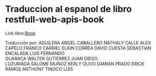 # Traduccion al espanol de libro restfull-web-apis-book
Link libro:[Book](https://www.oreilly.com/library/view/restful-web-apis/9781449359713)

Traducción por:
AGUILERA ANGEL
CABALLERO NATHALY
CALLE ALEX
CAPELO FRANCO
CARRIEL ELKIN 
CORREA DAVID
CUESTA SEBASTIAN					
ENCALADA LUIS FERNANDO					
GUARACA WALTER 
GUTIERREZ JUAN DIEGO					
LUZURIAGA SALOME
MUÑOZ KERLY
OLIVO DAMIAN
PRADO ERICK
RAMOS ANTHONY
TINOCO LUIS	
